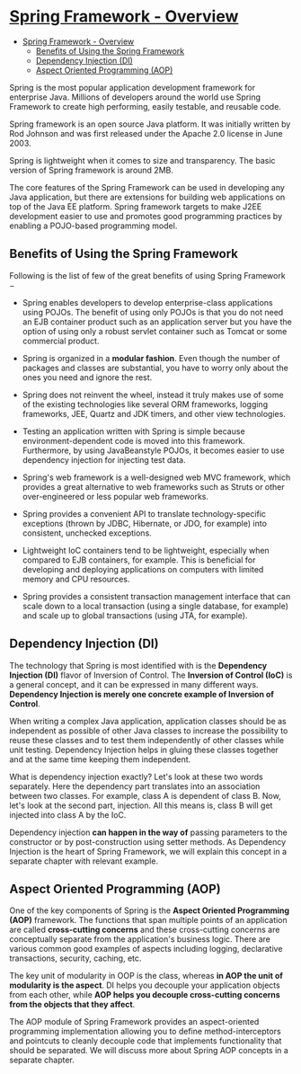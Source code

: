 # [Spring Framework - Overview](https://www.tutorialspoint.com/spring/spring_overview.htm)

- [Spring Framework - Overview](#spring-framework---overview)
  - [Benefits of Using the Spring Framework](#benefits-of-using-the-spring-framework)
  - [Dependency Injection (DI)](#dependency-injection-di)
  - [Aspect Oriented Programming (AOP)](#aspect-oriented-programming-aop)

Spring is the most popular application development framework for enterprise Java. Millions of developers around the world use Spring Framework to create high performing, easily testable, and reusable code.

Spring framework is an open source Java platform. It was initially written by Rod Johnson and was first released under the Apache 2.0 license in June 2003.

Spring is lightweight when it comes to size and transparency. The basic version of Spring framework is around 2MB.

The core features of the Spring Framework can be used in developing any Java application, but there are extensions for building web applications on top of the Java EE platform. Spring framework targets to make J2EE development easier to use and promotes good programming practices by enabling a POJO-based programming model.

## Benefits of Using the Spring Framework

Following is the list of few of the great benefits of using Spring Framework −

- Spring enables developers to develop enterprise-class applications using POJOs. The benefit of using only POJOs is that you do not need an EJB container product such as an application server but you have the option of using only a robust servlet container such as Tomcat or some commercial product.

- Spring is organized in a **modular fashion**. Even though the number of packages and classes are substantial, you have to worry only about the ones you need and ignore the rest.

- Spring does not reinvent the wheel, instead it truly makes use of some of the existing technologies like several ORM frameworks, logging frameworks, JEE, Quartz and JDK timers, and other view technologies.

- Testing an application written with Spring is simple because environment-dependent code is moved into this framework. Furthermore, by using JavaBeanstyle POJOs, it becomes easier to use dependency injection for injecting test data.

- Spring's web framework is a well-designed web MVC framework, which provides a great alternative to web frameworks such as Struts or other over-engineered or less popular web frameworks.

- Spring provides a convenient API to translate technology-specific exceptions (thrown by JDBC, Hibernate, or JDO, for example) into consistent, unchecked exceptions.

- Lightweight IoC containers tend to be lightweight, especially when compared to EJB containers, for example. This is beneficial for developing and deploying applications on computers with limited memory and CPU resources.

- Spring provides a consistent transaction management interface that can scale down to a local transaction (using a single database, for example) and scale up to global transactions (using JTA, for example).

## Dependency Injection (DI)

The technology that Spring is most identified with is the **Dependency Injection (DI)** flavor of Inversion of Control. The **Inversion of Control (IoC)** is a general concept, and it can be expressed in many different ways. **Dependency Injection is merely one concrete example of Inversion of Control**.

When writing a complex Java application, application classes should be as independent as possible of other Java classes to increase the possibility to reuse these classes and to test them independently of other classes while unit testing. Dependency Injection helps in gluing these classes together and at the same time keeping them independent.

What is dependency injection exactly? Let's look at these two words separately. Here the dependency part translates into an association between two classes. For example, class A is dependent of class B. Now, let's look at the second part, injection. All this means is, class B will get injected into class A by the IoC.

Dependency injection **can happen in the way of** passing parameters to the constructor or by post-construction using setter methods. As Dependency Injection is the heart of Spring Framework, we will explain this concept in a separate chapter with relevant example.

## Aspect Oriented Programming (AOP)

One of the key components of Spring is the **Aspect Oriented Programming (AOP)** framework. The functions that span multiple points of an application are called **cross-cutting concerns** and these cross-cutting concerns are conceptually separate from the application's business logic. There are various common good examples of aspects including logging, declarative transactions, security, caching, etc.

The key unit of modularity in OOP is the class, whereas **in AOP the unit of modularity is the aspect**. DI helps you decouple your application objects from each other, while **AOP helps you decouple cross-cutting concerns from the objects that they affect**.

The AOP module of Spring Framework provides an aspect-oriented programming implementation allowing you to define method-interceptors and pointcuts to cleanly decouple code that implements functionality that should be separated. We will discuss more about Spring AOP concepts in a separate chapter.
